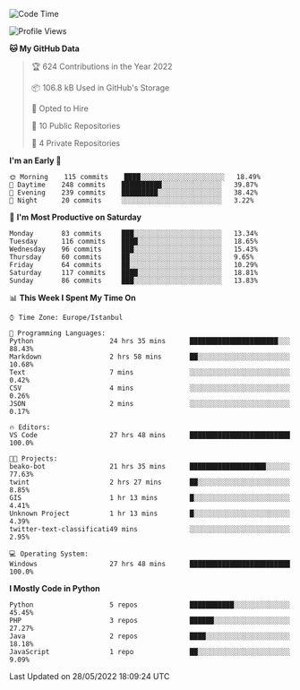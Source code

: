 <!--START_SECTION:waka-->
![Code Time](http://img.shields.io/badge/Code%20Time-249%20hrs%2026%20mins-blue)

![Profile Views](http://img.shields.io/badge/Profile%20Views-3-blue)

**🐱 My GitHub Data** 

> 🏆 624 Contributions in the Year 2022
 > 
> 📦 106.8 kB Used in GitHub's Storage 
 > 
> 💼 Opted to Hire
 > 
> 📜 10 Public Repositories 
 > 
> 🔑 4 Private Repositories  
 > 
**I'm an Early 🐤** 

```text
🌞 Morning    115 commits    ████░░░░░░░░░░░░░░░░░░░░░   18.49% 
🌆 Daytime    248 commits    ██████████░░░░░░░░░░░░░░░   39.87% 
🌃 Evening    239 commits    █████████░░░░░░░░░░░░░░░░   38.42% 
🌙 Night      20 commits     ░░░░░░░░░░░░░░░░░░░░░░░░░   3.22%

```
📅 **I'm Most Productive on Saturday** 

```text
Monday       83 commits     ███░░░░░░░░░░░░░░░░░░░░░░   13.34% 
Tuesday      116 commits    ████░░░░░░░░░░░░░░░░░░░░░   18.65% 
Wednesday    96 commits     ███░░░░░░░░░░░░░░░░░░░░░░   15.43% 
Thursday     60 commits     ██░░░░░░░░░░░░░░░░░░░░░░░   9.65% 
Friday       64 commits     ██░░░░░░░░░░░░░░░░░░░░░░░   10.29% 
Saturday     117 commits    ████░░░░░░░░░░░░░░░░░░░░░   18.81% 
Sunday       86 commits     ███░░░░░░░░░░░░░░░░░░░░░░   13.83%

```


📊 **This Week I Spent My Time On** 

```text
⌚︎ Time Zone: Europe/Istanbul

💬 Programming Languages: 
Python                   24 hrs 35 mins      ██████████████████████░░░   88.43% 
Markdown                 2 hrs 58 mins       ██░░░░░░░░░░░░░░░░░░░░░░░   10.68% 
Text                     7 mins              ░░░░░░░░░░░░░░░░░░░░░░░░░   0.42% 
CSV                      4 mins              ░░░░░░░░░░░░░░░░░░░░░░░░░   0.26% 
JSON                     2 mins              ░░░░░░░░░░░░░░░░░░░░░░░░░   0.17%

🔥 Editors: 
VS Code                  27 hrs 48 mins      █████████████████████████   100.0%

🐱‍💻 Projects: 
beako-bot                21 hrs 35 mins      ███████████████████░░░░░░   77.63% 
twint                    2 hrs 27 mins       ██░░░░░░░░░░░░░░░░░░░░░░░   8.85% 
GIS                      1 hr 13 mins        █░░░░░░░░░░░░░░░░░░░░░░░░   4.41% 
Unknown Project          1 hr 13 mins        █░░░░░░░░░░░░░░░░░░░░░░░░   4.39% 
twitter-text-classificati49 mins             ░░░░░░░░░░░░░░░░░░░░░░░░░   2.95%

💻 Operating System: 
Windows                  27 hrs 48 mins      █████████████████████████   100.0%

```

**I Mostly Code in Python** 

```text
Python                   5 repos             ███████████░░░░░░░░░░░░░░   45.45% 
PHP                      3 repos             ██████░░░░░░░░░░░░░░░░░░░   27.27% 
Java                     2 repos             ████░░░░░░░░░░░░░░░░░░░░░   18.18% 
JavaScript               1 repo              ██░░░░░░░░░░░░░░░░░░░░░░░   9.09%

```



 Last Updated on 28/05/2022 18:09:24 UTC
<!--END_SECTION:waka-->

<!--
**3nws/3nws** is a ✨ _special_ ✨ repository because its `README.md` (this file) appears on your GitHub profile.

Here are some ideas to get you started:

- 🔭 I’m currently working on ...
- 🌱 I’m currently learning ...
- 👯 I’m looking to collaborate on ...
- 🤔 I’m looking for help with ...
- 💬 Ask me about ...
- 📫 How to reach me: ...
- 😄 Pronouns: ...
- ⚡ Fun fact: ...
-->
